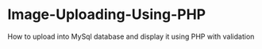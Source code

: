 # Image-Uploading-Using-PHP
How to upload into MySql database and display it using PHP with validation
